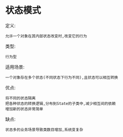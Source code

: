 # 状态模式

定义:
    
    允许一个对象在其内部状态改变时,改变它的行为
    
类型:

    行为型
    
适用场景:

    一个对象存在多个状态(不同状态下行为不同),且状态可以相互转换
    
优点:

    将不同的状态隔离
    把各种状态的转换逻辑,分布到State的子类中,减少相互间的依赖
    增加新的状态非常简单
    
缺点:
    
    状态多的业务场景导致类数目增加,系统变复杂

